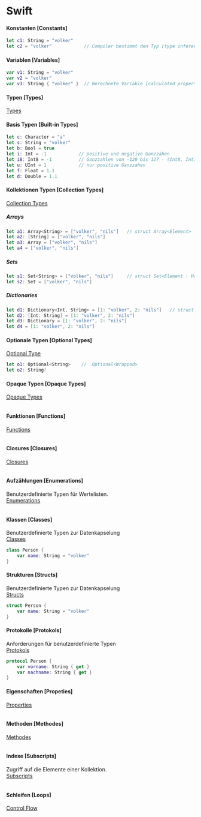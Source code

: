 # Swift

#### Konstanten [Constants]
```swift
let c1: String = "volker"  
let c2 = "volker"            // Compiler bestimmt den Typ [type inference]
```

#### Variablen [Variables]
```swift
var v1: String = "volker"
var v2 = "volker"
var v3: String { "volker" }  // Berechnete Variable [calculated property] 
```

#### Typen [Types]
[Types](https://docs.swift.org/swift-book/documentation/the-swift-programming-language/types)

#### Basis Typen [Built-in Types]
```swift
let c: Character = "a"
let s: String = "volker"
let b: Bool = true
let i: Int = -1            // positive und negative Ganzzahen
let i8: Int8 = -1          // Ganzzahlen von -128 bis 127 - (Int8, Int16, Int32, Int64, Int)
let u: UInt = 1            // nur positive Ganzzahen
let f: Float = 1.1
let d: Double = 1.1
```

#### Kollektionen Typen [Collection Types]
[Collection Types](https://docs.swift.org/swift-book/documentation/the-swift-programming-language/collectiontypes)
##### Arrays
```swift
let a1: Array<String> = ["volker", "nils"]   // struct Array<Element>
let a2: [String] = ["volker", "nils"]
let a3: Array = ["volker", "nils"]
let a4 = ["volker", "nils"]
```
##### Sets
```swift
let s1: Set<String> = ["volker", "nils"]     // struct Set<Element : Hashable>
let s2: Set = ["volker", "nils"]
```
##### Dictionaries
```swift
let d1: Dictionary<Int, String> = [1: "volker", 2: "nils"]   // struct Dictionary<Key : Hashable, Value>
let d2: [Int: String] = [1: "volker", 2: "nils"]
let d3: Dictionary = [1: "volker", 2: "nils"]
let d4 = [1: "volker", 2: "nils"]
```

#### Optionale Typen [Optional Types]
[Optional Type](https://docs.swift.org/swift-book/documentation/the-swift-programming-language/types/#Optional-Type)
```swift
let o1: Optional<String>    //  Optional<Wrapped>
let o2: String!
```

#### Opaque Typen [Opaque Types]
[Opaque Types]()
```swift
```

#### Funktionen [Functions]
[Functions](https://docs.swift.org/swift-book/documentation/the-swift-programming-language/functions)
```swift
```

#### Closures [Closures]
[Closures](https://docs.swift.org/swift-book/documentation/the-swift-programming-language/closures)
```swift
```

#### Aufzählungen [Enumerations]
Benutzerdefinierte Typen für Wertelisten.  
[Enumerations](https://docs.swift.org/swift-book/documentation/the-swift-programming-language/enumerations)
```swift
```

#### Klassen [Classes]
Benutzerdefinierte Typen zur Datenkapselung   
[Classes](https://docs.swift.org/swift-book/documentation/the-swift-programming-language/classesandstructures)
```swift
class Person {
    var name: String = "volker"
}
```

#### Strukturen [Structs]
Benutzerdefinierte Typen zur Datenkapselung   
[Structs](https://docs.swift.org/swift-book/documentation/the-swift-programming-language/classesandstructures)
```swift
struct Person {
    var name: String = "volker"
}
```

#### Protokolle [Protokols]
Anforderungen für benutzerdefinierte Typen   
[Protokols](https://docs.swift.org/swift-book/documentation/the-swift-programming-language/protocols)
```swift
protocol Person {
    var vorname: String { get }
    var nachname: String { get }
}
```

#### Eigenschaften [Propeties]
[Properties](https://docs.swift.org/swift-book/documentation/the-swift-programming-language/properties)
```swift
```

#### Methoden [Methodes]
[Methodes](https://docs.swift.org/swift-book/documentation/the-swift-programming-language/methodes)
```swift
```

#### Indexe [Subscripts]
Zugriff auf die Elemente einer Kollektion.  
[Subscripts](https://docs.swift.org/swift-book/documentation/the-swift-programming-language/subscripts)
```swift
```


#### Schleifen [Loops]
[Control Flow](https://docs.swift.org/swift-book/documentation/the-swift-programming-language/controlflow)
```swift
```



